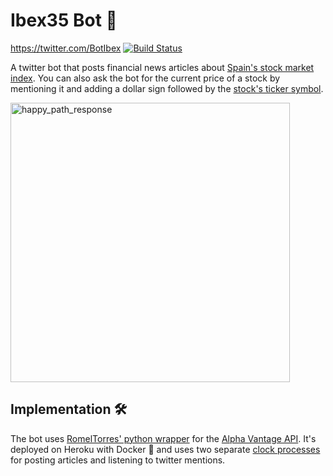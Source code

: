 # Ibex35 Bot 🤖
https://twitter.com/BotIbex
[![Build Status](https://travis-ci.org/luisgc93/ibex35_bot.svg?branch=master)](https://travis-ci.org/luisgc93/ibex35_bot)

A twitter bot that posts financial news articles about [Spain's stock market index](https://en.wikipedia.org/wiki/IBEX_35). You can also ask the bot for the current price of a stock by mentioning it and adding a dollar sign followed by the [stock's ticker symbol](https://en.wikipedia.org/wiki/Ticker_symbol). 

<img width="447" alt="happy_path_response" src="https://user-images.githubusercontent.com/32971373/98453334-41389d00-2158-11eb-8e61-f41b0f2d62eb.png">

## Implementation 🛠️
The bot uses [RomelTorres' python wrapper](https://github.com/RomelTorres/alpha_vantage) for the [Alpha Vantage API](https://www.alphavantage.co/documentation/). It's deployed on Heroku with Docker 🐳 and uses two separate [clock processes](https://devcenter.heroku.com/articles/clock-processes-python) for posting articles and listening to twitter mentions.
